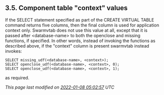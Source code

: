 ## 3\.5\. Component table "context" values


 If the SELECT statement specified as part of the CREATE VIRTUAL 
TABLE command returns five columns, then the final column is used
for application context only. Swarmvtab does not use this value at
all, except that it is passed after \<database\-name\> to both
the openclose and missing functions, if specified. In other words,
instead of invoking the functions as described above, if the "context"
column is present swarmvtab instead invokes:




```
SELECT missing_udf(<database-name>, <context>);
SELECT openclose_udf(<database-name>, <context>, 0);
SELECT openclose_udf(<database-name>, <context>, 1);

```

as required.


*This page last modified on [2022\-01\-08 05:02:57](https://sqlite.org/docsrc/honeypot) UTC* 


